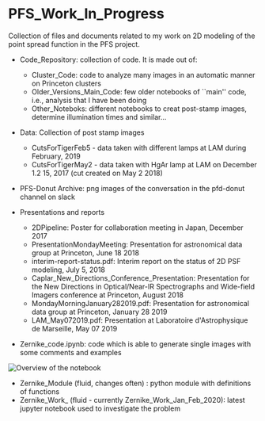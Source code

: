 # PFS_Work_In_Progress

Collection of files and documents related to my work on 2D modeling of the point spread function in the PFS project.

- Code_Repository: collection of code. It is made out of:
	* Cluster_Code: code to analyze many images in an automatic manner on Princeton clusters
	* Older_Versions_Main_Code: few older notebooks of ``main'' code, i.e., analysis that I have been doing
	* Other_Noteboks: different notebooks to creat post-stamp images, determine illumination times and similar...

- Data: Collection of post stamp images 
	* CutsForTigerFeb5 - data taken with different lamps at LAM  during February, 2019
	* CutsForTigerMay2 - data taken with HgAr lamp at LAM on December 1.2 15, 2017 (cut created on May 2 2018)

- PFS-Donut Archive: png images of the conversation in the pfd-donut channel on slack

- Presentations and reports
	* 2DPipeline: Poster for collaboration meeting in Japan, December 2017
	* PresentationMondayMeeting: Presentation for astronomical data group at Princeton, June 18 2018
	* interim-report-status.pdf: Interim report on the status of 2D PSF modeling, July 5, 2018
	* Caplar_New_Directions_Conference_Presentation: Presentation for the New Directions in Optical/Near-IR Spectrographs and Wide-field Imagers conference at Princeton, August 2018
	* MondayMorningJanuary282019.pdf: Presentation for astronomical data group at Princeton, January 28 2019
	* LAM_May072019.pdf: Presentation at Laboratoire d'Astrophysique de Marseille, May 07 2019


- Zernike_code.ipynb: code which is able to generate single images with some comments and examples

![Overview of the notebook](https://www.dropbox.com/s/1v8sonvg5f23pgy/Screenshot%202018-07-30%2014.53.57.png?raw=1)

- Zernike_Module (fluid, changes often) :  python module with definitions of functions 
- Zernike_Work_ (fluid - currently  Zernike_Work_Jan_Feb_2020):  latest jupyter notebook used to investigate the problem

